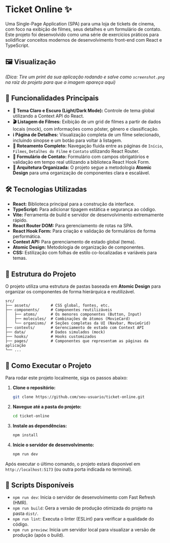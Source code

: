 # Ticket Online ✨

Uma Single-Page Application (SPA) para uma loja de tickets de cinema, com foco na exibição de filmes, seus detalhes e um formulário de contato. Este projeto foi desenvolvido como uma série de exercícios práticos para solidificar conceitos modernos de desenvolvimento front-end com React e TypeScript.

## 🖼️ Visualização

*(Dica: Tire um print da sua aplicação rodando e salve como `screenshot.png` na raiz do projeto para que a imagem apareça aqui)*

## 🚀 Funcionalidades Principais

  * **🎨 Tema Claro e Escuro (Light/Dark Mode):** Controle de tema global utilizando a Context API do React.
  * **🎬 Listagem de Filmes:** Exibição de um grid de filmes a partir de dados locais (mock), com informações como pôster, gênero e classificação.
  * **ℹ️ Página de Detalhes:** Visualização completa de um filme selecionado, incluindo sinopse e um botão para voltar à listagem.
  * **🧭 Roteamento Completo:** Navegação fluida entre as páginas de `Início`, `Filmes`, `Detalhes do Filme` e `Contato` utilizando React Router.
  * **📧 Formulário de Contato:** Formulário com campos obrigatórios e validação em tempo real utilizando a biblioteca React Hook Form.
  * **🧩 Arquitetura Organizada:** O projeto segue a metodologia **Atomic Design** para uma organização de componentes clara e escalável.

## 🛠️ Tecnologias Utilizadas

  * **React:** Biblioteca principal para a construção da interface.
  * **TypeScript:** Para adicionar tipagem estática e segurança ao código.
  * **Vite:** Ferramenta de build e servidor de desenvolvimento extremamente rápido.
  * **React Router DOM:** Para gerenciamento de rotas na SPA.
  * **React Hook Form:** Para criação e validação de formulários de forma performática.
  * **Context API:** Para gerenciamento de estado global (tema).
  * **Atomic Design:** Metodologia de organização de componentes.
  * **CSS:** Estilização com folhas de estilo co-localizadas e variáveis para temas.

## 📁 Estrutura do Projeto

O projeto utiliza uma estrutura de pastas baseada em **Atomic Design** para organizar os componentes de forma hierárquica e reutilizável.

```
src/
├── assets/         # CSS global, fontes, etc.
├── components/     # Componentes reutilizáveis
│   ├── atoms/      # Os menores componentes (Button, Input)
│   ├── molecules/  # Combinações de átomos (MovieCard)
│   └── organisms/  # Seções completas da UI (Navbar, MovieGrid)
├── contexts/       # Gerenciamento de estado com Context API
├── data/           # Dados simulados (mock)
├── hooks/          # Hooks customizados
├── pages/          # Componentes que representam as páginas da aplicação
└── ...
```

## 🏁 Como Executar o Projeto

Para rodar este projeto localmente, siga os passos abaixo:

1.  **Clone o repositório:**

    ```bash
    git clone https://github.com/seu-usuario/ticket-online.git
    ```

2.  **Navegue até a pasta do projeto:**

    ```bash
    cd ticket-online
    ```

3.  **Instale as dependências:**

    ```bash
    npm install
    ```

4.  **Inicie o servidor de desenvolvimento:**

    ```bash
    npm run dev
    ```

Após executar o último comando, o projeto estará disponível em `http://localhost:5173` (ou outra porta indicada no terminal).

## 📜 Scripts Disponíveis

  * `npm run dev`: Inicia o servidor de desenvolvimento com Fast Refresh (HMR).
  * `npm run build`: Gera a versão de produção otimizada do projeto na pasta `dist/`.
  * `npm run lint`: Executa o linter (ESLint) para verificar a qualidade do código.
  * `npm run preview`: Inicia um servidor local para visualizar a versão de produção (após o build).

